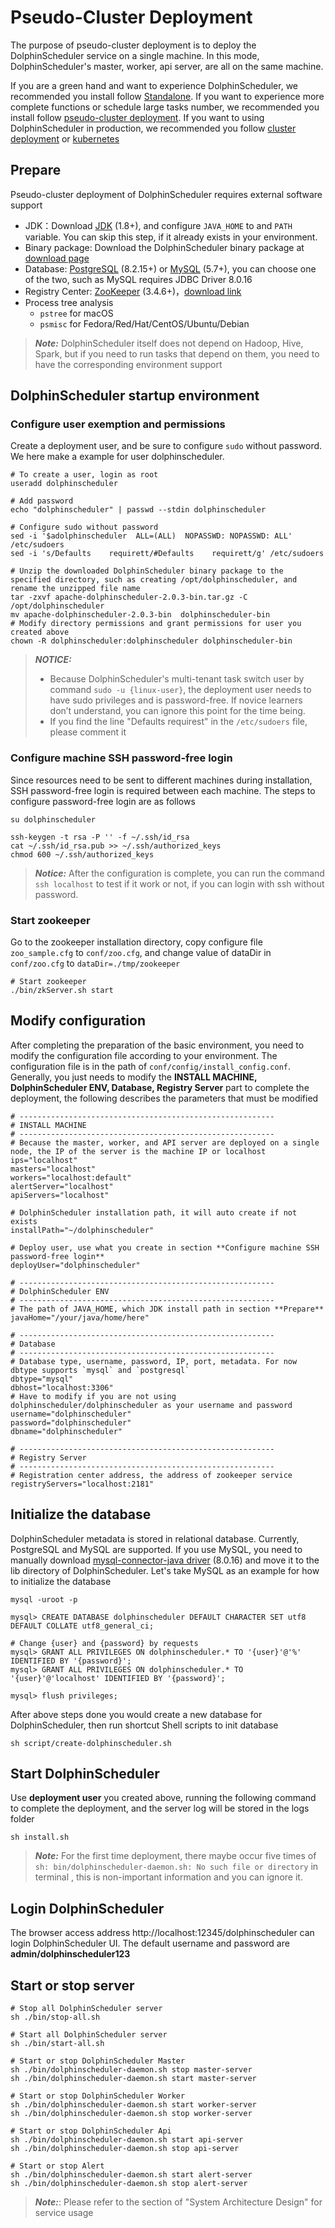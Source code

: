 # Pseudo-Cluster Deployment

The purpose of pseudo-cluster deployment is to deploy the DolphinScheduler service on a single machine. In this mode, DolphinScheduler's master, worker, api server, are all on the same machine.

If you are a green hand and want to experience DolphinScheduler, we recommended you install follow [Standalone](standalone.md). If you want to experience more complete functions or schedule large tasks number, we recommended you install follow [pseudo-cluster deployment](pseudo-cluster.md). If you want to using DolphinScheduler in production, we recommended you follow [cluster deployment](cluster.md) or [kubernetes](kubernetes.md)

## Prepare

Pseudo-cluster deployment of DolphinScheduler requires external software support

* JDK：Download [JDK][jdk] (1.8+), and configure `JAVA_HOME` to and `PATH` variable. You can skip this step, if it already exists in your environment.
* Binary package: Download the DolphinScheduler binary package at [download page](https://dolphinscheduler.apache.org/en-us/download/download.html)
* Database: [PostgreSQL](https://www.postgresql.org/download/) (8.2.15+) or [MySQL](https://dev.mysql.com/downloads/mysql/) (5.7+), you can choose one of the two, such as MySQL requires JDBC Driver 8.0.16
* Registry Center: [ZooKeeper](https://zookeeper.apache.org/releases.html) (3.4.6+)，[download link][zookeeper]
* Process tree analysis
  * `pstree` for macOS
  * `psmisc` for Fedora/Red/Hat/CentOS/Ubuntu/Debian

> **_Note:_** DolphinScheduler itself does not depend on Hadoop, Hive, Spark, but if you need to run tasks that depend on them, you need to have the corresponding environment support

## DolphinScheduler startup environment

### Configure user exemption and permissions

Create a deployment user, and be sure to configure `sudo` without password. We here make a example for user dolphinscheduler.

```shell
# To create a user, login as root
useradd dolphinscheduler

# Add password
echo "dolphinscheduler" | passwd --stdin dolphinscheduler

# Configure sudo without password
sed -i '$adolphinscheduler  ALL=(ALL)  NOPASSWD: NOPASSWD: ALL' /etc/sudoers
sed -i 's/Defaults    requirett/#Defaults    requirett/g' /etc/sudoers

# Unzip the downloaded DolphinScheduler binary package to the specified directory, such as creating /opt/dolphinscheduler, and rename the unzipped file name
tar -zxvf apache-dolphinscheduler-2.0.3-bin.tar.gz -C /opt/dolphinscheduler
mv apache-dolphinscheduler-2.0.3-bin  dolphinscheduler-bin
# Modify directory permissions and grant permissions for user you created above
chown -R dolphinscheduler:dolphinscheduler dolphinscheduler-bin
```

> **_NOTICE:_**
>
> * Because DolphinScheduler's multi-tenant task switch user by command `sudo -u {linux-user}`, the deployment user needs to have sudo privileges and is password-free. If novice learners don’t understand, you can ignore this point for the time being.
> * If you find the line "Defaults requirest" in the `/etc/sudoers` file, please comment it

### Configure machine SSH password-free login

Since resources need to be sent to different machines during installation, SSH password-free login is required between each machine. The steps to configure password-free login are as follows

```shell
su dolphinscheduler

ssh-keygen -t rsa -P '' -f ~/.ssh/id_rsa
cat ~/.ssh/id_rsa.pub >> ~/.ssh/authorized_keys
chmod 600 ~/.ssh/authorized_keys
```

> **_Notice:_** After the configuration is complete, you can run the command `ssh localhost` to test if it work or not, if you can login with ssh without password.

### Start zookeeper

Go to the zookeeper installation directory, copy configure file `zoo_sample.cfg` to `conf/zoo.cfg`, and change value of dataDir in `conf/zoo.cfg` to `dataDir=./tmp/zookeeper`

```shell
# Start zookeeper
./bin/zkServer.sh start
```

<!--
Modify the database configuration and initialize

```properties
spring.datasource.driver-class-name=com.mysql.jdbc.Driver
spring.datasource.url=jdbc:mysql://localhost:3306/dolphinscheduler?useUnicode=true&characterEncoding=UTF-8&allowMultiQueries=true
# Modify it if you are not using dolphinscheduler/dolphinscheduler as your username and password
spring.datasource.username=dolphinscheduler
spring.datasource.password=dolphinscheduler
```

After modifying and saving, execute the following command to create database table and inti basic data.

```shell
sh script/create-dolphinscheduler.sh
```
-->

## Modify configuration

After completing the preparation of the basic environment, you need to modify the configuration file according to your environment. The configuration file is in the path of `conf/config/install_config.conf`. Generally, you just needs to modify the **INSTALL MACHINE, DolphinScheduler ENV, Database, Registry Server** part to complete the deployment, the following describes the parameters that must be modified

```shell
# ---------------------------------------------------------
# INSTALL MACHINE
# ---------------------------------------------------------
# Because the master, worker, and API server are deployed on a single node, the IP of the server is the machine IP or localhost
ips="localhost"
masters="localhost"
workers="localhost:default"
alertServer="localhost"
apiServers="localhost"

# DolphinScheduler installation path, it will auto create if not exists
installPath="~/dolphinscheduler"

# Deploy user, use what you create in section **Configure machine SSH password-free login**
deployUser="dolphinscheduler"

# ---------------------------------------------------------
# DolphinScheduler ENV
# ---------------------------------------------------------
# The path of JAVA_HOME, which JDK install path in section **Prepare**
javaHome="/your/java/home/here"

# ---------------------------------------------------------
# Database
# ---------------------------------------------------------
# Database type, username, password, IP, port, metadata. For now dbtype supports `mysql` and `postgresql`
dbtype="mysql"
dbhost="localhost:3306"
# Have to modify if you are not using dolphinscheduler/dolphinscheduler as your username and password
username="dolphinscheduler"
password="dolphinscheduler"
dbname="dolphinscheduler"

# ---------------------------------------------------------
# Registry Server
# ---------------------------------------------------------
# Registration center address, the address of zookeeper service
registryServers="localhost:2181"
```

## Initialize the database

DolphinScheduler metadata is stored in relational database. Currently, PostgreSQL and MySQL are supported. If you use MySQL, you need to manually download [mysql-connector-java driver][mysql] (8.0.16) and move it to the lib directory of DolphinScheduler. Let's take MySQL as an example for how to initialize the database

```shell
mysql -uroot -p

mysql> CREATE DATABASE dolphinscheduler DEFAULT CHARACTER SET utf8 DEFAULT COLLATE utf8_general_ci;

# Change {user} and {password} by requests
mysql> GRANT ALL PRIVILEGES ON dolphinscheduler.* TO '{user}'@'%' IDENTIFIED BY '{password}';
mysql> GRANT ALL PRIVILEGES ON dolphinscheduler.* TO '{user}'@'localhost' IDENTIFIED BY '{password}';

mysql> flush privileges;
```

After above steps done you would create a new database for DolphinScheduler, then run shortcut Shell scripts to init database

```shell
sh script/create-dolphinscheduler.sh
```

## Start DolphinScheduler

Use **deployment user** you created above, running the following command to complete the deployment, and the server log will be stored in the logs folder

```shell
sh install.sh
```

> **_Note:_** For the first time deployment, there maybe occur five times of `sh: bin/dolphinscheduler-daemon.sh: No such file or directory` in terminal
, this is non-important information and you can ignore it.

## Login DolphinScheduler

The browser access address http://localhost:12345/dolphinscheduler can login DolphinScheduler UI. The default username and password are **admin/dolphinscheduler123**

## Start or stop server

```shell
# Stop all DolphinScheduler server
sh ./bin/stop-all.sh

# Start all DolphinScheduler server
sh ./bin/start-all.sh

# Start or stop DolphinScheduler Master
sh ./bin/dolphinscheduler-daemon.sh stop master-server
sh ./bin/dolphinscheduler-daemon.sh start master-server

# Start or stop DolphinScheduler Worker
sh ./bin/dolphinscheduler-daemon.sh start worker-server
sh ./bin/dolphinscheduler-daemon.sh stop worker-server

# Start or stop DolphinScheduler Api
sh ./bin/dolphinscheduler-daemon.sh start api-server
sh ./bin/dolphinscheduler-daemon.sh stop api-server

# Start or stop Alert
sh ./bin/dolphinscheduler-daemon.sh start alert-server
sh ./bin/dolphinscheduler-daemon.sh stop alert-server
```

> **_Note:_**: Please refer to the section of "System Architecture Design" for service usage

[jdk]: https://www.oracle.com/technetwork/java/javase/downloads/index.html
[zookeeper]: https://zookeeper.apache.org/releases.html
[mysql]: https://downloads.MySQL.com/archives/c-j/
[issue]: https://github.com/apache/dolphinscheduler/issues/6597
